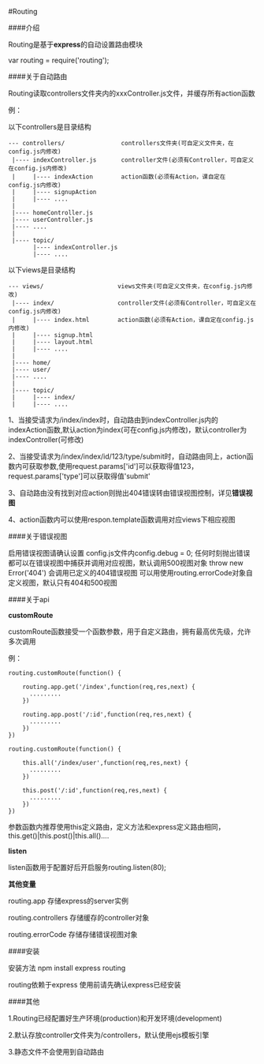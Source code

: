 #Routing

####介绍

Routing是基于**express**的自动设置路由模块

var routing = require('routing');

####关于自动路由

Routing读取controllers文件夹内的xxxController.js文件，并缓存所有action函数

例：

  以下controllers是目录结构
  
    --- controllers/                controllers文件夹(可自定义文件夹，在config.js内修改) 
     |---- indexController.js       controller文件(必须有Controller，可自定义在config.js内修改)
     |     |---- indexAction        action函数(必须有Action，课自定在config.js内修改)
     |     |---- signupAction
     |     |---- ....
     |
     |---- homeController.js
     |---- userController.js
     |---- ....
     |
     |---- topic/
           |---- indexController.js
           |---- ....
           
  以下views是目录结构
  
    --- views/                     views文件夹(可自定义文件夹，在config.js内修改)
     |---- index/                  controller文件(必须有Controller，可自定义在config.js内修改)
     |     |---- index.html        action函数(必须有Action，课自定在config.js内修改)
     |     |---- signup.html
     |     |---- layout.html
     |     |---- ....
     |
     |---- home/
     |---- user/
     |---- ....
     |
     |---- topic/
     |     |---- index/
     |     |---- ....



1、当接受请求为/index/index时，自动路由到indexController.js内的indexAction函数,默认action为index(可在config.js内修改)，默认controller为indexController(可修改)

2、当接受请求为/index/index/id/123/type/submit时，自动路由同上，action函数内可获取参数,使用request.params['id']可以获取得值123，request.params['type']可以获取得值'submit'

3、自动路由没有找到对应action则抛出404错误转由错误视图控制，详见**错误视图**

4、action函数内可以使用respon.template函数调用对应views下相应视图

####关于错误视图

启用错误视图请确认设置
config.js文件内config.debug = 0;
任何时刻抛出错误都可以在错误视图中捕获并调用对应视图，默认调用500视图对象
throw new Error('404') 会调用已定义的404错误视图
可以用使用routing.errorCode对象自定义视图，默认只有404和500视图

####关于api


**customRoute**

customRoute函数接受一个函数参数，用于自定义路由，拥有最高优先级，允许多次调用

例：

    routing.customRoute(function() {
    
        routing.app.get('/index',function(req,res,next) {
          .........
        })
        
        routing.app.post('/:id',function(req,res,next) {
          .........
        })
    })

    routing.customRoute(function() {
    
        this.all('/index/user',function(req,res,next) {
          .........
        }) 
        
        this.post('/:id',function(req,res,next) {
          .........
        })
    })

参数函数内推荐使用this定义路由，定义方法和express定义路由相同，this.get()|this.post()|this.all()....

**listen**

listen函数用于配置好后开启服务routing.listen(80);

**其他变量**

routing.app           存储express的server实例

routing.controllers   存储缓存的controller对象

routing.errorCode     存储存储错误视图对象

####安装

安装方法 npm install express routing

routing依赖于express  使用前请先确认express已经安装

####其他

1.Routing已经配置好生产环境(production)和开发环境(development)

2.默认存放controller文件夹为/controllers，默认使用ejs模板引擎

3.静态文件不会使用到自动路由
